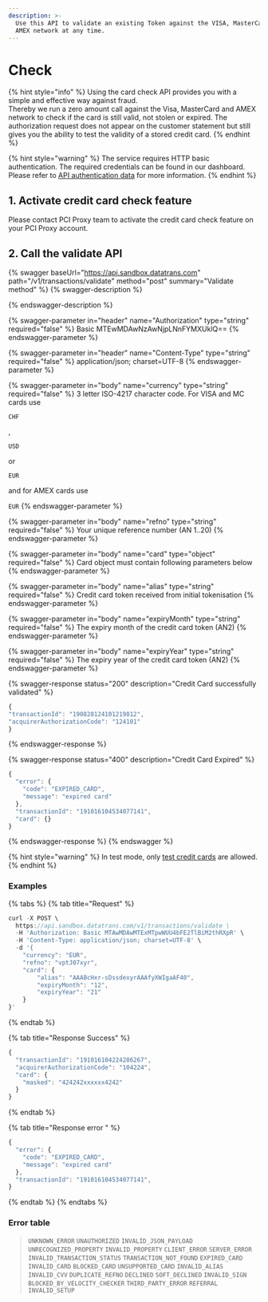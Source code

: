 ```yaml
---
description: >-
  Use this API to validate an existing Token against the VISA, MasterCard and
  AMEX network at any time.
---
```


# Check

{% hint style="info" %}
Using the card check API provides you with a simple and effective way against fraud.\
Thereby we run a zero amount call against the Visa, MasterCard and AMEX network to check if the card is still valid, not stolen or expired. The authorization request does not appear on the customer statement but still gives you the ability to test the validity of a stored credit card.
{% endhint %}

{% hint style="warning" %}
The service requires HTTP basic authentication. The required credentials can be found in our dashboard. Please refer to [API authentication data](../guides/pci-proxy-dashboard/api-authentication-data.md#basic-authentication) for more information.
{% endhint %}

## 1. Activate credit card check feature

Please contact PCI Proxy team to activate the credit card check feature on your PCI Proxy account.

## 2. Call the validate API

{% swagger baseUrl="https://api.sandbox.datatrans.com" path="/v1/transactions/validate" method="post" summary="Validate method" %}
{% swagger-description %}

{% endswagger-description %}

{% swagger-parameter in="header" name="Authorization" type="string" required="false" %}
Basic MTEwMDAwNzAwNjpLNnFYMXUklQ==
{% endswagger-parameter %}

{% swagger-parameter in="header" name="Content-Type" type="string" required="false" %}
application/json; charset=UTF-8
{% endswagger-parameter %}

{% swagger-parameter in="body" name="currency" type="string" required="false" %}
3 letter ISO-4217 character code. For VISA and MC     cards use 

`CHF`

, 

`USD `

or 

`EUR `

and for AMEX cards use 

`EUR`
{% endswagger-parameter %}

{% swagger-parameter in="body" name="refno" type="string" required="false" %}
Your unique reference number (AN 1..20)
{% endswagger-parameter %}

{% swagger-parameter in="body" name="card" type="object" required="false" %}
Card object must contain following parameters below
{% endswagger-parameter %}

{% swagger-parameter in="body" name="alias" type="string" required="false" %}
Credit card token received from initial tokenisation
{% endswagger-parameter %}

{% swagger-parameter in="body" name="expiryMonth" type="string" required="false" %}
The expiry month of the credit card token (AN2)
{% endswagger-parameter %}

{% swagger-parameter in="body" name="expiryYear" type="string" required="false" %}
The expiry year of the credit card token (AN2)
{% endswagger-parameter %}

{% swagger-response status="200" description="Credit Card successfully validated" %}
```javascript
{
"transactionId": "190828124101219812",
"acquirerAuthorizationCode": "124101"
}
```
{% endswagger-response %}

{% swagger-response status="400" description="Credit Card Expired" %}
```javascript
{
  "error": {
    "code": "EXPIRED_CARD",
    "message": "expired card"
  },
  "transactionId": "191016104534077141",
  "card": {}
}
```
{% endswagger-response %}
{% endswagger %}

{% hint style="warning" %}
In test mode, only [test credit cards](../test-card-data.md) are allowed.
{% endhint %}

### Examples

{% tabs %}
{% tab title="Request" %}
```javascript
curl -X POST \
  https://api.sandbox.datatrans.com/v1/transactions/validate \
  -H 'Authorization: Basic MTAwMDAwMTExMTpwWUU4bFE2TlBiM2thRXpR' \
  -H 'Content-Type: application/json; charset=UTF-8' \
  -d '{
    "currency": "EUR",
    "refno": "vptJ07xyr",
    "card": {
        "alias": "AAABcHxr-sDssdexyrAAAfyXWIgaAF40",
        "expiryMonth": "12",
        "expiryYear": "21"
    }
}'
```
{% endtab %}

{% tab title="Response Success" %}
```javascript
{
  "transactionId": "191016104224286267",
  "acquirerAuthorizationCode": "104224",
  "card": {
    "masked": "424242xxxxxx4242"
  }
}
```
{% endtab %}

{% tab title="Response error " %}
```javascript
{
  "error": {
    "code": "EXPIRED_CARD",
    "message": "expired card"
  },
  "transactionId": "191016104534077141",
}
```
{% endtab %}
{% endtabs %}

### Error table

> `UNKNOWN_ERROR` `UNAUTHORIZED` `INVALID_JSON_PAYLOAD` `UNRECOGNIZED_PROPERTY` `INVALID_PROPERTY` `CLIENT_ERROR` `SERVER_ERROR` `INVALID_TRANSACTION_STATUS` `TRANSACTION_NOT_FOUND` `EXPIRED_CARD` `INVALID_CARD` `BLOCKED_CARD` `UNSUPPORTED_CARD` `INVALID_ALIAS` `INVALID_CVV` `DUPLICATE_REFNO` `DECLINED` `SOFT_DECLINED` `INVALID_SIGN` `BLOCKED_BY_VELOCITY_CHECKER` `THIRD_PARTY_ERROR` `REFERRAL` `INVALID_SETUP`
